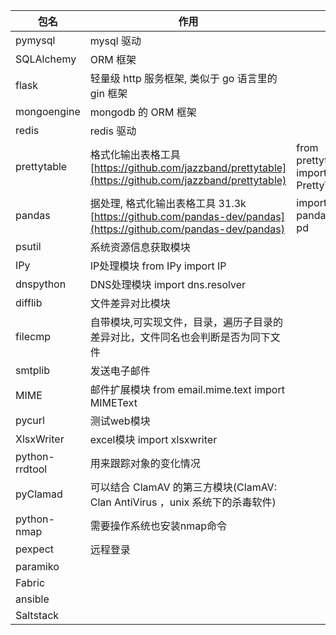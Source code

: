 
| 包名             | 作用                                                                                                |                                     |
| -------------- | ------------------------------------------------------------------------------------------------- | ----------------------------------- |
| pymysql        | mysql 驱动                                                                                          |                                     |
| SQLAlchemy     | ORM 框架                                                                                            |                                     |
| flask          | 轻量级 http 服务框架, 类似于 go 语言里的 gin 框架                                                                 |                                     |
| mongoengine    | mongodb 的 ORM 框架                                                                                  |                                     |
| redis          | redis 驱动                                                                                          |                                     |
| prettytable    | 格式化输出表格工具 [https://github.com/jazzband/prettytable](https://github.com/jazzband/prettytable)      | from prettytable import PrettyTable |
| pandas         | 据处理, 格式化输出表格工具 31.3k [https://github.com/pandas-dev/pandas](https://github.com/pandas-dev/pandas) | import pandas as pd                 |
| psutil         | 系统资源信息获取模块                                                                                        |                                     |
| IPy            | IP处理模块   from IPy import IP                                                                       |                                     |
| dnspython      | DNS处理模块  import dns.resolver                                                                      |                                     |
| difflib        | 文件差异对比模块                                                                                          |                                     |
| filecmp        | 自带模块,可实现文件，目录，遍历子目录的差异对比，文件同名也会判断是否为同下文件                                                          |                                     |
| smtplib        | 发送电子邮件                                                                                            |                                     |
| MIME           | 邮件扩展模块 from email.mime.text import MIMEText                                                       |                                     |
| pycurl         | 测试web模块                                                                                           |                                     |
| XlsxWriter     | excel模块 import xlsxwriter                                                                         |                                     |
| python-rrdtool | 用来跟踪对象的变化情况                                                                                       |                                     |
| pyClamad       | 可以结合 ClamAV 的第三方模块(ClamAV: Clan AntiVirus ，unix 系统下的杀毒软件)                                         |                                     |
| python-nmap    | 需要操作系统也安装nmap命令                                                                                   |                                     |
| pexpect        | 远程登录                                                                                              |                                     |
| paramiko       |                                                                                                   |                                     |
| Fabric         |                                                                                                   |                                     |
| ansible        |                                                                                                   |                                     |
| Saltstack      |                                                                                                   |                                     |
